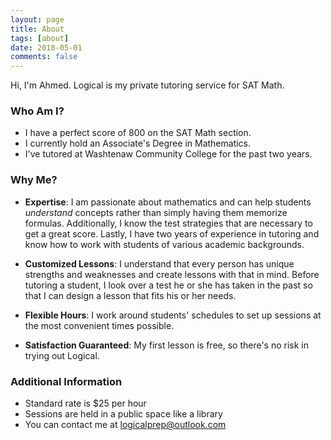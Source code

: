 ```yaml
---
layout: page
title: About
tags: [about]
date: 2018-05-01
comments: false
---
```

    
Hi, I'm Ahmed. Logical is my private tutoring service for SAT Math.

### Who Am I?
* I have a perfect score of 800 on the SAT Math section.
* I currently hold an Associate's Degree in Mathematics. 
* I've tutored at Washtenaw Community College for the past two years.

### Why Me?

* **Expertise**: I am passionate about mathematics and can help students *understand* concepts rather than simply having them memorize formulas. Additionally, I know the test strategies that are necessary to get a great score. Lastly, I have two years of experience in tutoring and know how to work with students of various academic backgrounds.

* **Customized Lessons**: I understand that every person has unique strengths and weaknesses and create lessons with that in mind. Before tutoring a student, I look over a test he or she has taken in the past so that I can design a lesson that fits his or her needs.

* **Flexible Hours**: I work around students' schedules to set up sessions at the most convenient times possible.

* **Satisfaction Guaranteed**: My first lesson is free, so there's no risk in trying out Logical.

### Additional Information
* Standard rate is $25 per hour
* Sessions are held in a public space like a library
* You can contact me at logicalprep@outlook.com
